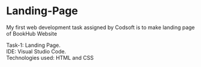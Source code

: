 # Landing-Page
My first web development task assigned by Codsoft is to make landing page of BookHub Website 

Task-1: Landing Page.  
IDE: Visual Studio Code.  
Technologies used: HTML and CSS

